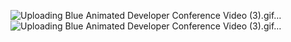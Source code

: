 
![Uploading Blue Animated Developer Conference Video (3).gif…]()
![Uploading Blue Animated Developer Conference Video (3).gif…]()
